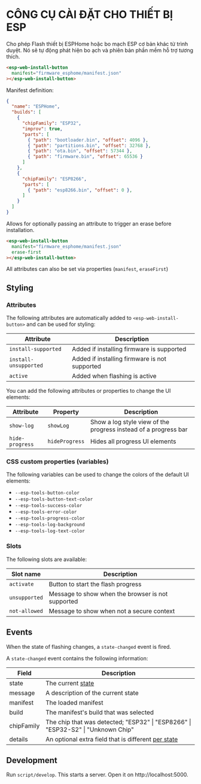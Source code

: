 # CÔNG CỤ CÀI ĐẶT CHO THIẾT BỊ ESP


Cho phép Flash thiết bị ESPHome hoặc bo mạch ESP cơ bản khác từ trình duyệt. Nó sẽ tự động phát hiện bo ạch và phiên bản phần mềm hỗ trợ tương thích.
```html
<esp-web-install-button
  manifest="firmware_esphome/manifest.json"
></esp-web-install-button>
```

Manifest definition:

```json
{
  "name": "ESPHome",
  "builds": [
    {
      "chipFamily": "ESP32",
      "improv": true,
      "parts": [
        { "path": "bootloader.bin", "offset": 4096 },
        { "path": "partitions.bin", "offset": 32768 },
        { "path": "ota.bin", "offset": 57344 },
        { "path": "firmware.bin", "offset": 65536 }
      ]
    },
    {
      "chipFamily": "ESP8266",
      "parts": [
        { "path": "esp8266.bin", "offset": 0 },
      ]
    }
  ]
}
```

Allows for optionally passing an attribute to trigger an erase before installation.

```html
<esp-web-install-button
  manifest="firmware_esphome/manifest.json"
  erase-first
></esp-web-install-button>
```

All attributes can also be set via properties (`manifest`, `eraseFirst`)

## Styling

### Attributes

The following attributes are automatically added to `<esp-web-install-button>` and can be used for styling:

| Attribute | Description |
| -- | -- |
| `install-supported` | Added if installing firmware is supported
| `install-unsupported` | Added if installing firmware is not supported
| `active` | Added when flashing is active

You can add the following attributes or properties to change the UI elements:

| Attribute | Property | Description |
| -- | -- | -- |
| `show-log` | `showLog` | Show a log style view of the progress instead of a progress bar
| `hide-progress` | `hideProgress` | Hides all progress UI elements

### CSS custom properties (variables)

The following variables can be used to change the colors of the default UI elements:

- `--esp-tools-button-color`
- `--esp-tools-button-text-color`
- `--esp-tools-success-color`
- `--esp-tools-error-color`
- `--esp-tools-progress-color`
- `--esp-tools-log-background`
- `--esp-tools-log-text-color`

### Slots

The following slots are available:

| Slot name | Description |
| -- | -- |
| `activate` | Button to start the flash progress
| `unsupported` | Message to show when the browser is not supported
| `not-allowed` | Message to show when not a secure context

## Events

When the state of flashing changes, a `state-changed` event is fired.

A `state-changed` event contains the following information:

Field | Description
-- | --
state | The current [state](https://github.com/esphome/esp-web-tools/blob/main/src/const.ts)
message | A description of the current state
manifest | The loaded manifest
build | The manifest's build that was selected 
chipFamily | The chip that was detected;&nbsp;"ESP32" \| "ESP8266" \| "ESP32-S2" \| "Unknown Chip"
details | An optional extra field that is different [per state](https://github.com/esphome/esp-web-tools/blob/main/src/const.ts)

## Development

Run `script/develop`. This starts a server. Open it on http://localhost:5000.
